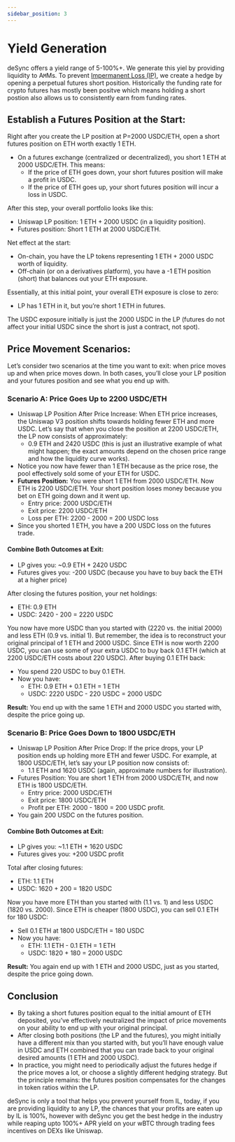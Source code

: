 ```yaml
---
sidebar_position: 3
---
```


# Yield Generation

deSync offers a yield range of 5-100%+. We generate this yiel by providing liquidity to A`M`Ms. To prevent [Impermanent Loss (IP)](/yield-explanation/impermanent-loss), we create a hedge by opening a perpetual futures short position. Historically the funding rate for crypto futures has mostly been positve which means holding a short postion also allows us to consistently earn from funding rates.

## Establish a Futures Position at the Start:

Right after you create the LP position at P=2000 USDC/ETH, open a short futures position on ETH worth exactly 1 ETH.

- On a futures exchange (centralized or decentralized), you short 1 ETH at 2000 USDC/ETH. This means:
    - If the price of ETH goes down, your short futures position will make a profit in USDC.
    - If the price of ETH goes up, your short futures position will incur a loss in USDC.

After this step, your overall portfolio looks like this:

- Uniswap LP position: 1 ETH + 2000 USDC (in a liquidity position).
- Futures position: Short 1 ETH at 2000 USDC/ETH.

Net effect at the start:

- On-chain, you have the LP tokens representing 1 ETH + 2000 USDC worth of liquidity.
- Off-chain (or on a derivatives platform), you have a -1 ETH position (short) that balances out your ETH exposure.

Essentially, at this initial point, your overall ETH exposure is close to zero:

- LP has 1 ETH in it, but you’re short 1 ETH in futures.

The USDC exposure initially is just the 2000 USDC in the LP (futures do not affect your initial USDC since the short is just a contract, not spot).

## Price Movement Scenarios:

Let’s consider two scenarios at the time you want to exit: when price moves up and when price moves down. In both cases, you’ll close your LP position and your futures position and see what you end up with.

### Scenario A: Price Goes Up to 2200 USDC/ETH

- Uniswap LP Position After Price Increase: When ETH price increases, the Uniswap V3 position shifts towards holding fewer ETH and more USDC. Let’s say that when you close the position at 2200 USDC/ETH, the LP now consists of approximately:
    - 0.9 ETH and 2420 USDC (this is just an illustrative example of what might happen; the exact amounts depend on the chosen price range and how the liquidity curve works).
- Notice you now have fewer than 1 ETH because as the price rose, the pool effectively sold some of your ETH for USDC.
- **Futures Position:** You were short 1 ETH from 2000 USDC/ETH. Now ETH is 2200 USDC/ETH. Your short position loses money because you bet on ETH going down and it went up.
    - Entry price: 2000 USDC/ETH
    - Exit price: 2200 USDC/ETH
    - Loss per ETH: 2200 - 2000 = 200 USDC loss
- Since you shorted 1 ETH, you have a 200 USDC loss on the futures trade.

#### Combine Both Outcomes at Exit:

- LP gives you: ~0.9 ETH + 2420 USDC
- Futures gives you: -200 USDC (because you have to buy back the ETH at a higher price)

After closing the futures position, your net holdings:

- ETH: 0.9 ETH
- USDC: 2420 - 200 = 2220 USDC

You now have more USDC than you started with (2220 vs. the initial 2000) and less ETH (0.9 vs. initial 1). But remember, the idea is to reconstruct your original principal of 1 ETH and 2000 USDC. Since ETH is now worth 2200 USDC, you can use some of your extra USDC to buy back 0.1 ETH (which at 2200 USDC/ETH costs about 220 USDC). After buying 0.1 ETH back:

- You spend 220 USDC to buy 0.1 ETH.
- Now you have:
    - ETH: 0.9 ETH + 0.1 ETH = 1 ETH
    - USDC: 2220 USDC - 220 USDC = 2000 USDC

**Result:** You end up with the same 1 ETH and 2000 USDC you started with, despite the price going up.

### Scenario B: Price Goes Down to 1800 USDC/ETH

- Uniswap LP Position After Price Drop: If the price drops, your LP position ends up holding more ETH and fewer USDC. For example, at 1800 USDC/ETH, let’s say your LP position now consists of:
    - 1.1 ETH and 1620 USDC (again, approximate numbers for illustration).
- Futures Position: You are short 1 ETH from 2000 USDC/ETH, and now ETH is 1800 USDC/ETH.
    - Entry price: 2000 USDC/ETH
    - Exit price: 1800 USDC/ETH
    - Profit per ETH: 2000 - 1800 = 200 USDC profit.
- You gain 200 USDC on the futures position.

#### Combine Both Outcomes at Exit:

- LP gives you: ~1.1 ETH + 1620 USDC
- Futures gives you: +200 USDC profit

Total after closing futures:

- ETH: 1.1 ETH
- USDC: 1620 + 200 = 1820 USDC

Now you have more ETH than you started with (1.1 vs. 1) and less USDC (1820 vs. 2000). Since ETH is cheaper (1800 USDC), you can sell 0.1 ETH for 180 USDC:

- Sell 0.1 ETH at 1800 USDC/ETH = 180 USDC
- Now you have:
    - ETH: 1.1 ETH - 0.1 ETH = 1 ETH
    - USDC: 1820 + 180 = 2000 USDC

**Result:** You again end up with 1 ETH and 2000 USDC, just as you started, despite the price going down.

## Conclusion

- By taking a short futures position equal to the initial amount of ETH deposited, you’ve effectively neutralized the impact of price movements on your ability to end up with your original principal.
- After closing both positions (the LP and the futures), you might initially have a different mix than you started with, but you’ll have enough value in USDC and ETH combined that you can trade back to your original desired amounts (1 ETH and 2000 USDC).
- In practice, you might need to periodically adjust the futures hedge if the price moves a lot, or choose a slightly different hedging strategy. But the principle remains: the futures position compensates for the changes in token ratios within the LP.

deSync is only a tool that helps you prevent yourself from IL, today, if you are providing liquidity to any LP, the chances that your profits are eaten up by IL is 100%, however with deSync you get the best hedge in the industry while reaping upto 100%+ APR yield on your wBTC through trading fees incentives on DEXs like Uniswap.
